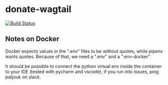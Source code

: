 # donate-wagtail

[![Build Status](https://travis-ci.org/mozilla/donate-wagtail?branch=master)](https://travis-ci.org/mozilla/donate-wagtail)

## Notes on Docker

Docker expects values in the ".env" files to be without quotes, while pipenv wants quotes. Because of that, we need a ".env" and a ".env-docker".

It should be possible to connect the python virtual env inside the container to your IDE (tested with pycharm and vscode), if you run into issues, ping patjouk on slack.
